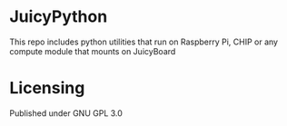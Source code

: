 # JuicyPython
This repo includes python utilities that run on Raspberry Pi, CHIP or any compute module that mounts on JuicyBoard
# Licensing
Published under GNU GPL 3.0
